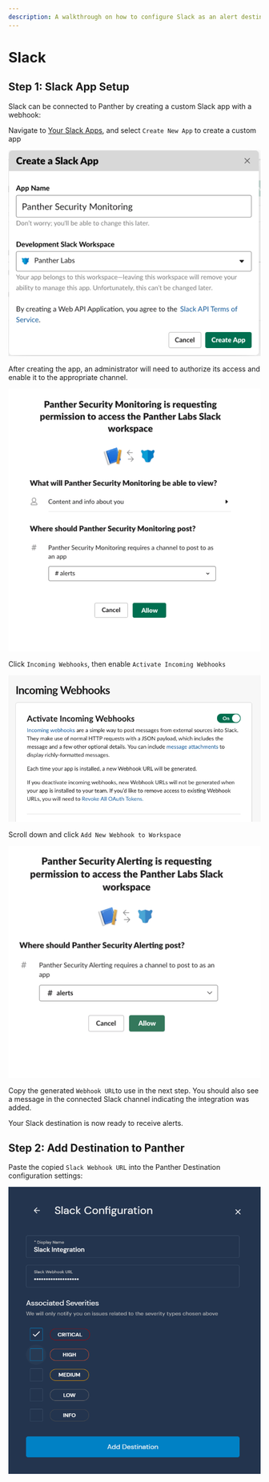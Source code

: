 ```yaml
---
description: A walkthrough on how to configure Slack as an alert destination
---
```


# Slack

## Step 1: Slack App Setup

Slack can be connected to Panther by creating a custom Slack app with a webhook:

Navigate to [Your Slack Apps](https://api.slack.com/apps), and select `Create New App` to create a custom app

![](../.gitbook/assets/slack1%20%289%29%20%287%29%20%2810%29.png)

After creating the app, an administrator will need to authorize its access and enable it to the appropriate channel.

![](../.gitbook/assets/slack2%20%2813%29%20%287%29.png)

Click `Incoming Webhooks`, then enable `Activate Incoming Webhooks`

![](../.gitbook/assets/slack3%20%2813%29%20%286%29%20%285%29.png)

Scroll down and click `Add New Webhook to Workspace`

![](../.gitbook/assets/slack4%20%2812%29%20%286%29.png)

Copy the generated `Webhook URL`to use in the next step. You should also see a message in the connected Slack channel indicating the integration was added.

Your Slack destination is now ready to receive alerts.

## Step 2: Add Destination to Panther

Paste the copied `Slack Webhook URL` into the Panther Destination configuration settings:

![](../.gitbook/assets/slack-panther%20%287%29%20%285%29%20%285%29.png)


